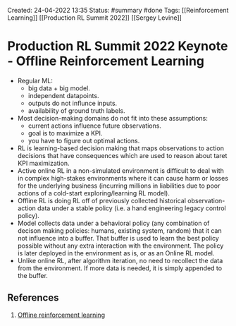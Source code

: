 Created: 24-04-2022 13:35
Status: #summary #done
Tags: [[Reinforcement Learning]] [[Production RL Summit 2022]] [[Sergey Levine]]

# Production RL Summit 2022 Keynote - Offline Reinforcement Learning
- Regular ML:
	- big data + big model.
	- independent datapoints.
	- outputs do not influnce inputs.
	- availability of ground truth labels.
- Most decision-making domains do not fit into these assumptions:
	- current actions influence future observations.
	- goal is to maximize a KPI.
	- you have to figure out optimal actions.
- RL is learning-based decision making that maps observations to action decisions that have consequences which are used to reason about taret KPI maximization.
- Active online RL in a non-simulated environment is difficult to deal with in complex high-stakes environments where it can cause harm or losses for the underlying business (incurring millions in liabilities due to poor actions of a cold-start exploring/learning RL model).
- Offline RL is doing RL off of previously collected historical observation-action data under a stable policy (i.e. a hand engineering legacy control policy).
- Model collects data under a behavioral policy (any combination of decison making policies: humans, existing system, random) that it can not influence into a buffer. That buffer is used to learn the best policy possible without any extra interaction with the environment. The policy is later deployed in the environment as is, or as an Online RL model.
- Unlike online RL, after algorithm iteration, no need to recollect the data from the environment. If more data is needed, it is simply appended to the buffer.
## References
1. [Offline reinforcement learning](https://www.youtube.com/watch?v=o76FwLvsb3U)